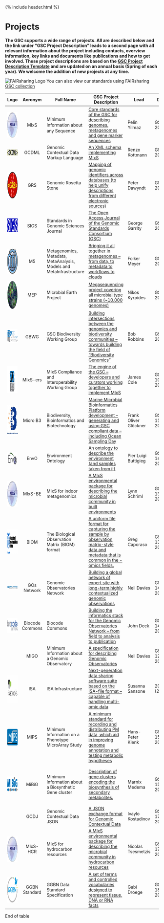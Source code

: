 {% include header.html %}

# Projects

**The GSC supports a wide range of projects. All are described below and the link under “GSC Project Description” leads to a second page with all relevant information about the project including contacts, overview information, key links and documents like publications and how to get involved. These project descriptions are based on the [GSC Project Description Template](/pages/gsc-project-description-template.md) and are updated on an annual basis (Spring of each year). We welcome the addition of new projects at any time.**

![FAIRsharing Logo](https://fairsharing.org/static/img/home/svg/FAIRsharing-logo.svg) You can also view our standards using FAIRsharing [GSC collection](https://fairsharing.org/collection/GSC)


<table>
<thead>
<tr>
<th>Logo</th>
<th>Acronym</th>
<th>Full Name</th>
<th>GSC Project Description</th>
<th>Lead</th>
<th>Date</th>
</tr>
</thead>
<tbody>
<tr>
<td><a href="/pages/projects/mixs-gsc-project/"><img style="vertical-align: top" src="../images/MIxSlogo.png" alt="MIxSlogo" width="82" height="83" /></a></td>
<td style="text-align: center;vertical-align: middle">MIxS</td>
<td style="vertical-align: middle"><span style="line-height: 19px">Minimum Information about any Sequence</span></td>
<td style="vertical-align: middle"><a href="projects/mixs-gsc-project.html">Core standards of the GSC for describing genomes, metagenomes and gene marker sequences</a></td>
<td>Pelin Yilmaz</td>
<td>GSC 1, 2005</td>
</tr>
<tr>
<td><a href="/pages/projects/gcdml"><img style="vertical-align: middle" src="../images/Gcdml-original-tiny.png" alt="Gcdml-original-tiny" width="114" height="21" /></a></td>
<td style="text-align: center;vertical-align: middle">GCDML</td>
<td style="vertical-align: middle">Genomic Contextual Data Markup Language</td>
<td style="vertical-align: middle"><a href="projects/gcdml-project.md">An XML schema implementing MIxS</a></td>
<td>Renzo Kottmann</td>
<td>GSC 4, 2007</td>
</tr>
<tr>
<td><a href="/images/GRS_transparent_small.png"><img style="vertical-align: top" src="../images/GRS_transparent_small.png" alt="GRS_transparent_small" width="88" height="87" /></a></td>
<td style="text-align: center;vertical-align: middle">GRS</td>
<td style="vertical-align: middle">Genomic Rosetta Stone</td>
<td style="vertical-align: middle"><a href="/pages/projects/genomic-rosetta-stone">Mapping of genomic identifiers across databases (to help unify descriptions from different electronic sources)</a></td>
<td>Peter Dawyndt</td>
<td>GSC 4, 2007</td>
</tr>
<tr>
<td><a href="/images/SIGS.gif"><img style="vertical-align: top" src="../images/SIGS.gif" alt="" width="114" height="49" /></a></td>
<td style="text-align: center;vertical-align: middle">SIGS</td>
<td style="vertical-align: middle">Standards in Genomic Sciences Journal</td>
<td style="vertical-align: middle"><a href="/pages/projects/standards-in-genomics-sigs-project/">The Open Access Journal of the Genomic Standards Consortium (GSC)</a><a href="/pages/projects/standards-in-genomics-sigs-project/"><br />
</a></td>
<td>George Garrity</td>
<td>GSC 5, 2008</td>
</tr>
<tr>
<td><a href="/images/M5_logo_trans_small.png"><img style="vertical-align: top" src="../images/M5_logo_trans_small.png" alt="M5_logo_trans_small" width="81" height="81" /></a></td>
<td style="text-align: center;vertical-align: middle">M5</td>
<td style="vertical-align: middle">Metagenomics, Metadata, MetaAnalysis, Models and MetaInfrastructure</td>
<td style="vertical-align: middle"><a href="/pages/projects/m5/">Bringing it all together in metagenomes &#8211; from data, to metadata to workflows to clouds</a></td>
<td>Folker Meyer</td>
<td>GSC 9, 2005</td>
</tr>
<tr>
<td><a href="/images/Microbial_earth_logo_small.png"><img style="vertical-align: top" src="../images/Microbial_earth_logo_small.png" alt="Microbial_earth_logo_small" width="94" height="92" /></a></td>
<td style="text-align: center;vertical-align: middle">MEP</td>
<td style="vertical-align: middle">Microbial Earth Project</td>
<td style="vertical-align: middle"><a href="/pages/projects/microbial-earth-project">Megasequencing project covering all microbial type strains (~10.000 genomes)</a></td>
<td> Nikos Kyrpides</td>
<td>GSC 9, 2009</td>
</tr>
<tr>
<td> <a href="http://gensc.org/index.php?title=Biodiversity_Working_Group"><img class="alignnone size-full wp-image-373" src="../images//GBWG2-logo.png" alt="GBWG2-logo" width="188" height="47" /></a></td>
<td style="text-align: center;vertical-align: middle">GBWG</td>
<td style="vertical-align: middle">GSC Biodiversity Working Group</td>
<td style="vertical-align: middle"><a href="/pages/projects/biodiversity-genomics-working-group/">Building intersections between the genomics and biodiversity communities &#8211; towards building the field of &#8220;Biodiversity Genomics&#8221;</a></td>
<td>Bob Robbins</td>
<td>GSC 9, 2009</td>
</tr>
<tr>
<td><a href="/images/GSC_Developers_logo_small.png"><img style="vertical-align: top" src="../images/GSC_Developers_logo_small.png" alt="GSC_Developers_logo_small" width="160" height="88" /></a></td>
<td style="text-align: center;vertical-align: middle">MIxS-ers</td>
<td style="vertical-align: middle">MIxS Compliance and Interoperability Working Group</td>
<td style="vertical-align: middle"><a href="/pages/projects/compliance-and-interoperability-working-group-gsc-project/">The engine of the GSC &#8211; developers and curators working together to implement MIxS</a></td>
<td>James Cole</td>
<td>GSC 10, 2010</td>
</tr>
<tr>
<td> <a href="http://www.microb3.eu/"><img style="vertical-align: top" src="../images//B3_design2_micro_newB_2_small-150x150.jpg" alt="B3_design2_micro_newB_2_small" width="101" height="101" /></a></td>
<td style="text-align: center;vertical-align: middle">Micro B3</td>
<td style="vertical-align: middle">Biodiversity, Bioinformatics and Biotechnology</td>
<td style="vertical-align: middle"><a href="/pages/projects/micro-b3/">Marine Microbial Bioinformatics Platform development &#8211; generating and using GSC compliant data &#8211; including Ocean Sampling Day</a></td>
<td>Frank Oliver Glöckner</td>
<td>GSC 11, 2011</td>
</tr>
<tr>
<td><a href="/images/envo.gif"><img style="vertical-align: top" src="../images/envo.gif" alt="envo" width="91" height="39" /></a></td>
<td style="text-align: center;vertical-align: middle">EnvO</td>
<td style="vertical-align: middle">Environment Ontology</td>
<td style="vertical-align: middle"><a href="/pages/projects/the-environment-ontology-envo-project/">An ontology to describe the environment (and samples taken from it)</a></td>
<td>Pier Luigi Buttigieg</td>
<td>GSC 14, 2012</td>
</tr>
<tr>
<td> <img style="vertical-align: top" src="../images//MIxSlogo.png" alt="MIxSlogo" width="82" height="83" /></td>
<td style="text-align: center;vertical-align: middle">MIxS-BE</td>
<td style="vertical-align: middle">MIxS for indoor metagenomics</td>
<td style="vertical-align: middle"><a href="/pages/projects/mixs-indoor-gsc-project/">A MIxS environmental package for describing the microbial community in built environments</a></td>
<td> Lynn Schriml</td>
<td>GSC 13, 2012</td>
</tr>
<tr>
<td> <a href="http://www.biom-format.org/"><img class="alignnone wp-image-412" src="../images/c9aee8929333a558f780c73697096311.png" alt="c9aee8929333a558f780c73697096311" width="78" height="78" /></a></td>
<td style="text-align: center;vertical-align: middle">BIOM</td>
<td style="vertical-align: middle">The Biological Observation Matrix (BIOM) format</td>
<td style="vertical-align: middle"><a href="/pages/projects/biom/">A uniform file format for capturing the sample by observation matrix-style data and metadata that is common in the -omics fields.</a></td>
<td>Greg Caporaso</td>
<td>GSC 13, 2011</td>
</tr>
<tr>
<td><a href="/pages/projects/gos-network-gsc-project/"><img style="vertical-align: top" src="../images/Genomic-observatories.gif" alt="Genomic observatories" /></a></td>
<td style="text-align: center;vertical-align: middle">GOs Network</td>
<td style="vertical-align: middle">Genomic Observatories Network</td>
<td style="vertical-align: middle"><a href="/pages/projects/gos-network-gsc-project/">Building a global network of expert site with long-term highly contextualized genomic observations</a></td>
<td>Neil Davies</td>
<td>GSC 14, 2012</td>
</tr>
<tr>
<td><a href="/images/biocodecommonsTrans.gif"><img style="vertical-align: top" src="../images/biocodecommonsTrans.gif" alt="biocodecommonsTrans" width="114" height="49" /></a></td>
<td style="text-align: center;vertical-align: middle">Biocode Commons</td>
<td style="vertical-align: middle">Biocode Commons</td>
<td style="vertical-align: middle"><a href="/pages/projects/biocode-commons-gos-network-gsc-project-2/">Building the informatics stack for the Genomic Observatories Network &#8211; from field to analysis to publication</a></td>
<td>John Deck</td>
<td>GSC 14, 2012</td>
</tr>
<tr>
<td></td>
<td style="text-align: center;vertical-align: middle">MIGO</td>
<td style="vertical-align: middle">Minimum Information about a Genomic Observatory</td>
<td style="vertical-align: middle"><a href="/pages/projects/migo/">A specification for describing Genomic Observatories</a></td>
<td>Neil Davies</td>
<td>GSC 12, 2011</td>
</tr>
<tr>
<td> <a href="/images/isa.png"><img style="vertical-align: top" src="../images/isa-150x150.png" alt="" width="91" height="91" /></a></td>
<td style="text-align: center;vertical-align: middle">ISA</td>
<td style="vertical-align: middle">ISA Infrastructure</td>
<td style="vertical-align: middle"><a href="https://docs.google.com/file/d/0B1V2WmAsn-OkdG1rMUFVbl90M1E/edit?usp=drive_web&amp;pli=1">Next-generation data sharing software suite based on the ISA-file format &#8211; capable of handling multi-omic data</a></td>
<td>Susanna Sansone</td>
<td>2012 (2003)</td>
</tr>
<tr>
<td> <a href="/images/MIPS_logo.png"><img style="vertical-align: top" src="../images/MIPS_logo.png" alt="MIPS_logo" width="86" height="54" /></a></td>
<td style="text-align: center;vertical-align: middle"> MIPS</td>
<td style="vertical-align: middle">Minimum Information on a Phenotype MicroArray Study</td>
<td style="vertical-align: middle"><a href="/pages/projects/mips/">A minimum standard for recording and distributing PM data, which aid in improving genome annotation and testing metabolic hypotheses</a></td>
<td>Hans-Peter Klenk</td>
<td>GSC 15, 2013</td>
</tr>
<tr>
<td><a href="/pages/projects/mibig/"><img class="alignnone wp-image-479" src="../images/mibig_logo.jpg" alt="mibig1.pdf" width="101" height="49" /></a></td>
<td style="text-align: center;vertical-align: middle">MiBiG</td>
<td style="vertical-align: middle">Minimum Information about a Biosynthetic Gene cluster</td>
<td style="vertical-align: middle">
<p dir="ltr"><a href="/pages/projects/mibig/">Description of gene clusters encoding the biosynthesis of secondary metabolites.</a></p>
</td>
<td>Marnix Medema</td>
<td>GSC 15, 2013</td>
</tr>
<tr>
<td></td>
<td style="text-align: center;vertical-align: middle">GCDJ</td>
<td style="vertical-align: middle">Genomic Contextual Data JSON</td>
<td style="vertical-align: middle"><a href="/pages/projects/gcdj/">A JSON exchange format for Genomic Contextual Data</a></td>
<td>Ivaylo Kostadinov</td>
<td>GSC 17, 2015</td>
</tr>
<tr>
<td> <img style="vertical-align: middle" src="../images/MIxSlogo.png" alt="MIxSlogo" width="82" height="83" /></td>
<td style="text-align: center;vertical-align: middle">MIxS-HCR</td>
<td style="vertical-align: middle">MIxS for hydrocarbon resources</td>
<td style="vertical-align: middle"><a href="/pages/projects/mixs-hcr-gsc-project/">A MIxS environmental package for describing the microbial community in hydrocarbon resources</a></td>
<td>Nicolas Tsesmetzis</td>
<td>GSC 17, 2015</td>
</tr>
<tr>
<td> <img style="vertical-align: middle" src="../images/GGBN_name.png" alt="GGBN" width="82" height="83" /></td>
<td style="text-align: center;vertical-align: middle">GGBN Standard</td>
<td style="vertical-align: middle">GGBN Data Standard Specification</td>
<td style="vertical-align: middle"><a href="/pages/projects/ggbn/">A set of terms and controlled vocabularies designed to represent tissue, DNA or RNA facts </a></td>
<td>Gabi Droege</td>
<td>GSC 18, 2016</td>
</tr>
</tbody>
</table>

End of table
